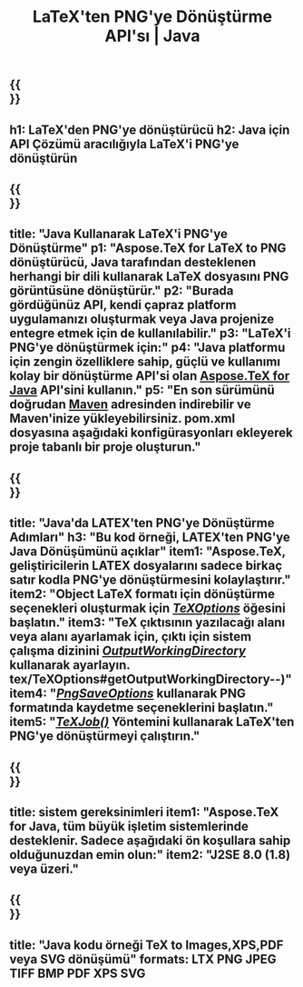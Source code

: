 ﻿---
translation: true
template: /_templates/_conversion-child-java.md
title: LaTeX'ten PNG'ye Dönüştürme API'sı | Java
description: LaTeX'ten PNG'ye dönüştürme işlevi. Bu şirket içi Java kitaplığını projenize entegre edin veya LaTeX'i PNG'ye dönüştürmek için platformlar arası uygulamaları kullanın.
keywords: lateksten png'ye api java, latex2png entegrasyonu
url: /java/conversion/latex-to-png/
family: tex
platformtag: java
feature: conversion
informat: LATEX
outformat: PNG
otherformats: BMP TIFF JPEG PDF
---

{{<section banner>}}
---
h1: LaTeX'den PNG'ye dönüştürücü
h2: Java için API Çözümü aracılığıyla LaTeX'i PNG'ye dönüştürün
---

{{<section overview>}}
---
title: "Java Kullanarak LaTeX'i PNG'ye Dönüştürme"
p1: "Aspose.TeX for LaTeX to PNG dönüştürücü, Java tarafından desteklenen herhangi bir dili kullanarak LaTeX dosyasını PNG görüntüsüne dönüştürür."
p2: "Burada gördüğünüz API, kendi çapraz platform uygulamanızı oluşturmak veya Java projenize entegre etmek için de kullanılabilir."
p3: "LaTeX'i PNG'ye dönüştürmek için:"
p4: "Java platformu için zengin özelliklere sahip, güçlü ve kullanımı kolay bir dönüştürme API'si olan [Aspose.TeX for Java](https://products.aspose.com/tex/java) API'sini kullanın."
p5: "En son sürümünü doğrudan [Maven](https://repository.aspose.com/webapp/#/artifacts/browse/tree/General/repo/com/aspose/aspose-tex) adresinden indirebilir ve Maven'inize yükleyebilirsiniz. pom.xml dosyasına aşağıdaki konfigürasyonları ekleyerek proje tabanlı bir proje oluşturun."
---

{{<section feature1>}}
---
title: "Java'da LATEX'ten PNG'ye Dönüştürme Adımları"
h3: "Bu kod örneği, LATEX'ten PNG'ye Java Dönüşümünü açıklar"
item1: "Aspose.TeX, geliştiricilerin LATEX dosyalarını sadece birkaç satır kodla PNG'ye dönüştürmesini kolaylaştırır."
item2: "Object LaTeX formatı için dönüştürme seçenekleri oluşturmak için [*TeXOptions*](https://reference.aspose.com/tex/java/com.aspose.tex/TeXOptions) öğesini başlatın."
item3: "TeX çıktısının yazılacağı alanı veya alanı ayarlamak için, çıktı için sistem çalışma dizinini [*OutputWorkingDirectory*](https://reference.aspose.com/tex/java/com.aspose) kullanarak ayarlayın. tex/TeXOptions#getOutputWorkingDirectory--)"
item4: "[*PngSaveOptions*](https://reference.aspose.com/tex/java/com.aspose.tex.rendering/PngSaveOptions) kullanarak PNG formatında kaydetme seçeneklerini başlatın."
item5: "[*TeXJob()*](https://reference.aspose.com/tex/java/com.aspose.tex/TeXJob) Yöntemini kullanarak LaTeX'ten PNG'ye dönüştürmeyi çalıştırın."
---

{{<section feature2>}}
---
title: sistem gereksinimleri
item1: "Aspose.TeX for Java, tüm büyük işletim sistemlerinde desteklenir. Sadece aşağıdaki ön koşullara sahip olduğunuzdan emin olun:"
item2: "J2SE 8.0 (1.8) veya üzeri."
---

{{<section widget>}}
---
title: "Java kodu örneği TeX to Images,XPS,PDF veya SVG dönüşümü"
formats: LTX PNG JPEG TIFF BMP PDF XPS SVG
---